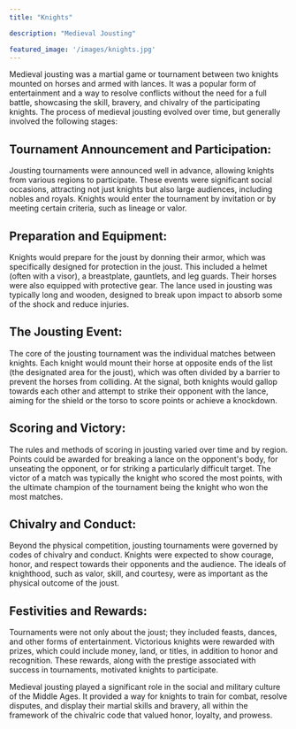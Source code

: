 ```yaml
---
title: "Knights"

description: "Medieval Jousting"

featured_image: '/images/knights.jpg'
---
```

Medieval jousting was a martial game or tournament between two knights mounted on horses and armed with lances. It was a popular form of entertainment and a way to resolve conflicts without the need for a full battle, showcasing the skill, bravery, and chivalry of the participating knights. The process of medieval jousting evolved over time, but generally involved the following stages:

## Tournament Announcement and Participation: 
Jousting tournaments were announced well in advance, allowing knights from various regions to participate. These events were significant social occasions, attracting not just knights but also large audiences, including nobles and royals. Knights would enter the tournament by invitation or by meeting certain criteria, such as lineage or valor.

## Preparation and Equipment: 
Knights would prepare for the joust by donning their armor, which was specifically designed for protection in the joust. This included a helmet (often with a visor), a breastplate, gauntlets, and leg guards. Their horses were also equipped with protective gear. The lance used in jousting was typically long and wooden, designed to break upon impact to absorb some of the shock and reduce injuries.

## The Jousting Event: 
The core of the jousting tournament was the individual matches between knights. Each knight would mount their horse at opposite ends of the list (the designated area for the joust), which was often divided by a barrier to prevent the horses from colliding. At the signal, both knights would gallop towards each other and attempt to strike their opponent with the lance, aiming for the shield or the torso to score points or achieve a knockdown.

## Scoring and Victory: 
The rules and methods of scoring in jousting varied over time and by region. Points could be awarded for breaking a lance on the opponent's body, for unseating the opponent, or for striking a particularly difficult target. The victor of a match was typically the knight who scored the most points, with the ultimate champion of the tournament being the knight who won the most matches.

## Chivalry and Conduct: 
Beyond the physical competition, jousting tournaments were governed by codes of chivalry and conduct. Knights were expected to show courage, honor, and respect towards their opponents and the audience. The ideals of knighthood, such as valor, skill, and courtesy, were as important as the physical outcome of the joust.

## Festivities and Rewards: 
Tournaments were not only about the joust; they included feasts, dances, and other forms of entertainment. Victorious knights were rewarded with prizes, which could include money, land, or titles, in addition to honor and recognition. These rewards, along with the prestige associated with success in tournaments, motivated knights to participate.

Medieval jousting played a significant role in the social and military culture of the Middle Ages. It provided a way for knights to train for combat, resolve disputes, and display their martial skills and bravery, all within the framework of the chivalric code that valued honor, loyalty, and prowess.
